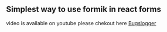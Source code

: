 ## Simplest way to use formik in react forms

video is available on youtube please chekout here [Bugslogger](https://www.youtube.com/watch?v=QIJfY9-EoCg)
